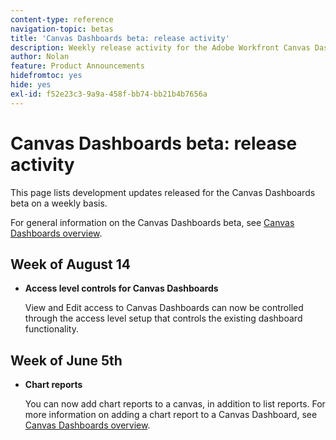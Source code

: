 ```yaml
---
content-type: reference
navigation-topic: betas
title: 'Canvas Dashboards beta: release activity'
description: Weekly release activity for the Adobe Workfront Canvas Dashboards beta
author: Nolan
feature: Product Announcements
hidefromtoc: yes
hide: yes
exl-id: f52e23c3-9a9a-458f-bb74-bb21b4b7656a
---
```

# Canvas Dashboards beta: release activity

This page lists development updates released for the Canvas Dashboards beta on a weekly basis.

For general information on the Canvas Dashboards beta, see [Canvas Dashboards overview](/help/quicksilver/reports-and-dashboards/dashboards/creating-and-managing-dashboards/canvas-dashboards-overview.md).

## Week of August 14

* **Access level controls for Canvas Dashboards**

    View and Edit access to Canvas Dashboards can now be controlled through the access level setup that controls the existing dashboard functionality.

## Week of June 5th

* **Chart reports**
    
    You can now add chart reports to a canvas, in addition to list reports. For more information on adding a chart report to a Canvas Dashboard, see [Canvas Dashboards overview](/help/quicksilver/reports-and-dashboards/dashboards/creating-and-managing-dashboards/canvas-dashboards-overview.md).
